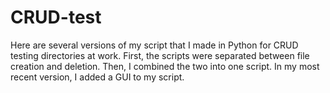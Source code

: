 # CRUD-test
Here are several versions of my script that I made in Python for CRUD testing directories at work. 
First, the scripts were separated between file creation and deletion. Then, I combined the two into one script. 
In my most recent version, I added a GUI to my script.
